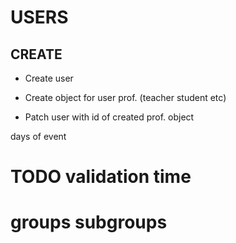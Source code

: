 # USERS
## CREATE
- Create user

- Create object for user prof. (teacher student etc)

- Patch user with id of created prof. object

days of event


# TODO validation time


# groups subgroups